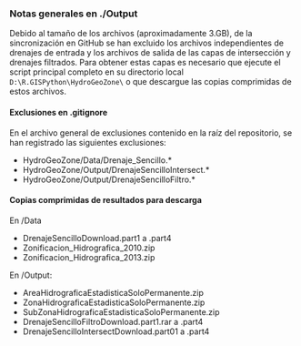 ### Notas generales en ./Output

Debido al tamaño de los archivos (aproximadamente 3.GB), de la sincronización en GitHub se han excluido los archivos independientes de drenajes de entrada y los archivos de salida de las capas de intersección y drenajes filtrados. Para obtener estas capas es necesario que ejecute el script principal completo en su directorio local `D:\R.GISPython\HydroGeoZone\` o que descargue las copias comprimidas de estos archivos.


#### Exclusiones en .gitignore

En el archivo general de exclusiones contenido en la raíz del repositorio, se han registrado las siguientes exclusiones: 

* HydroGeoZone/Data/Drenaje_Sencillo.*
* HydroGeoZone/Output/DrenajeSencilloIntersect.*
* HydroGeoZone/Output/DrenajeSencilloFiltro.*


#### Copias comprimidas de resultados para descarga 

En /Data
* DrenajeSencilloDownload.part1 a .part4
* Zonificacion_Hidrografica_2010.zip
* Zonificacion_Hidrografica_2013.zip

En /Output:
* AreaHidrograficaEstadisticaSoloPermanente.zip
* ZonaHidrograficaEstadisticaSoloPermanente.zip
* SubZonaHidrograficaEstadisticaSoloPermanente.zip
* DrenajeSencilloFiltroDownload.part1.rar a .part4
* DrenajeSencilloIntersectDownload.part01 a .part4
